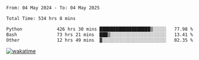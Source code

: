 <!--START_SECTION:waka-->

```txt
From: 04 May 2024 - To: 04 May 2025

Total Time: 534 hrs 8 mins

Python             426 hrs 30 mins ███████████████████▒░░░░░   77.98 %
Bash               73 hrs 21 mins  ███▒░░░░░░░░░░░░░░░░░░░░░   13.41 %
Other              12 hrs 49 mins  ▓░░░░░░░░░░░░░░░░░░░░░░░░   02.35 %
```

<!--END_SECTION:waka-->
[![wakatime](https://wakatime.com/badge/user/5f89a63a-5294-4958-ad30-2b3455e63f2a.svg)](https://wakatime.com/@5f89a63a-5294-4958-ad30-2b3455e63f2a)
